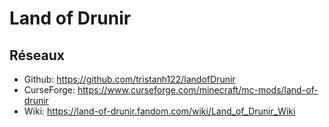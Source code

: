 # Land of Drunir
## Réseaux
* Github: https://github.com/tristanh122/landofDrunir
* CurseForge: https://www.curseforge.com/minecraft/mc-mods/land-of-drunir
* Wiki: https://land-of-drunir.fandom.com/wiki/Land_of_Drunir_Wiki
